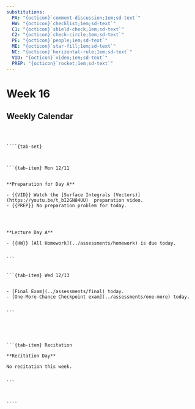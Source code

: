 ```yaml
---
substitutions:
  PA: "{octicon}`comment-discussion;1em;sd-text`"
  HW: "{octicon}`checklist;1em;sd-text`"
  C1: "{octicon}`shield-check;1em;sd-text`"
  C2: "{octicon}`check-circle;1em;sd-text`"
  PE: "{octicon}`people;1em;sd-text`"
  ME: "{octicon}`star-fill;1em;sd-text`"
  NC: "{octicon}`horizontal-rule;1em;sd-text`"
  VID: "{octicon}`video;1em;sd-text`"
  PREP: "{octicon}`rocket;1em;sd-text`"
---
```


Week 16
============================

## Weekly Calendar


`````{card}



````{tab-set}



```{tab-item} Mon 12/11


**Preparation for Day A**

- {{VID}} Watch the [Surface Integrals (Vectors)](https://youtu.be/t_bI2GN84UU)  preparation video.  
- {{PREP}} No preparation problem for today.




**Lecture Day A**

- {{HW}} [All Homework](../assessments/homework) is due today.


```


```{tab-item} Wed 12/13


- [Final Exam](../assessments/final) today.
- [One-More-Chance Checkpoint exam](../assessments/one-more) today.


```





```{tab-item} Recitation

**Recitation Day** 

No recitation this week.


```



````

`````










